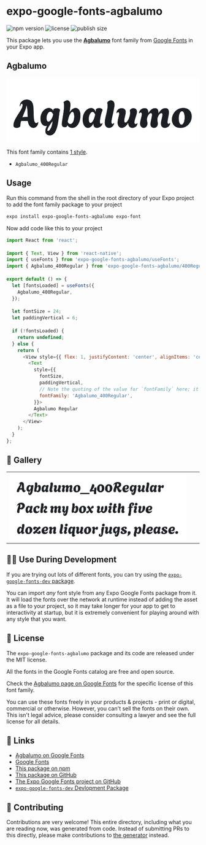 # expo-google-fonts-agbalumo

![npm version](https://flat.badgen.net/npm/v/expo-google-fonts-agbalumo)
![license](https://flat.badgen.net/github/license/expo/google-fonts)
![publish size](https://flat.badgen.net/packagephobia/install/expo-google-fonts-agbalumo)

This package lets you use the [**Agbalumo**](https://fonts.google.com/specimen/Agbalumo) font family from [Google Fonts](https://fonts.google.com/) in your Expo app.

## Agbalumo

![Agbalumo](./font-family.png)

This font family contains [1 style](#-gallery).

- `Agbalumo_400Regular`

## Usage

Run this command from the shell in the root directory of your Expo project to add the font family package to your project
```sh
expo install expo-google-fonts-agbalumo expo-font
```

Now add code like this to your project
```js
import React from 'react';

import { Text, View } from 'react-native';
import { useFonts } from 'expo-google-fonts-agbalumo/useFonts';
import { Agbalumo_400Regular } from 'expo-google-fonts-agbalumo/400Regular';

export default () => {
  let [fontsLoaded] = useFonts({
    Agbalumo_400Regular,
  });

  let fontSize = 24;
  let paddingVertical = 6;

  if (!fontsLoaded) {
    return undefined;
  } else {
    return (
      <View style={{ flex: 1, justifyContent: 'center', alignItems: 'center' }}>
        <Text
          style={{
            fontSize,
            paddingVertical,
            // Note the quoting of the value for `fontFamily` here; it expects a string!
            fontFamily: 'Agbalumo_400Regular',
          }}>
          Agbalumo Regular
        </Text>
      </View>
    );
  }
};

```

## 🔡 Gallery


||||
|-|-|-|
|![Agbalumo_400Regular](.//400Regular/Agbalumo_400Regular.ttf.png)||||


## 👩‍💻 Use During Development

If you are trying out lots of different fonts, you can try using the [`expo-google-fonts-dev` package](https://github.com/freeboub/google-fonts/tree/master/font-packages/dev#readme).

You can import *any* font style from any Expo Google Fonts package from it. It will load the fonts
over the network at runtime instead of adding the asset as a file to your project, so it may take longer
for your app to get to interactivity at startup, but it is extremely convenient
for playing around with any style that you want.

## 📖 License

The `expo-google-fonts-agbalumo` package and its code are released under the MIT license.

All the fonts in the Google Fonts catalog are free and open source.

Check the [Agbalumo page on Google Fonts](https://fonts.google.com/specimen/Agbalumo) for the specific license of this font family.

You can use these fonts freely in your products & projects - print or digital, commercial or otherwise. However, you can't sell the fonts on their own. This isn't legal advice, please consider consulting a lawyer and see the full license for all details.

## 🔗 Links

- [Agbalumo on Google Fonts](https://fonts.google.com/specimen/Agbalumo)
- [Google Fonts](https://fonts.google.com/)
- [This package on npm](https://www.npmjs.com/package/expo-google-fonts-agbalumo)
- [This package on GitHub](https://github.com/freeboub/google-fonts/tree/master/font-packages/agbalumo)
- [The Expo Google Fonts project on GitHub](https://github.com/freeboub/google-fonts)
- [`expo-google-fonts-dev` Devlopment Package](https://github.com/freeboub/google-fonts/tree/master/font-packages/dev)

## 🤝 Contributing

Contributions are very welcome! This entire directory, including what you are reading now, was generated from code. Instead of submitting PRs to this directly, please make contributions to [the generator](https://github.com/freeboub/google-fonts/tree/master/packages/generator) instead.
